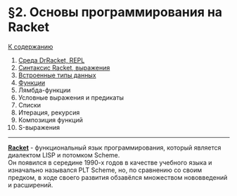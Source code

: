 # §2. Основы программирования на Racket

[К содержанию](../../README.md)

1. [Среда DrRacket, REPL](SECTION_2_1.md)
2. [Синтаксис Racket, выражения](SECTION_2_2.md)
3. [Встроенные типы данных](SECTION_2_3.md)
4. [Функции](SECTION_2_4.md)
5. Лямбда-функции
6. Условные выражения и предикаты
7. Списки
8. Итерация, рекурсия
9. Композиция функций
10. S-выражения

---

[**Racket**](https://ru.wikipedia.org/wiki/Racket_(%D1%8F%D0%B7%D1%8B%D0%BA_%D0%BF%D1%80%D0%BE%D0%B3%D1%80%D0%B0%D0%BC%D0%BC%D0%B8%D1%80%D0%BE%D0%B2%D0%B0%D0%BD%D0%B8%D1%8F)) - функциональный язык программирования, который является диалектом LISP и потомком Scheme.  
Он появился в середине 1990-х годов в качестве учебного языка и изначально назывался PLT Scheme, но, по сравнению со своим предком, в ходе своего развития обзавёлся множеством нововведений и расширений.
